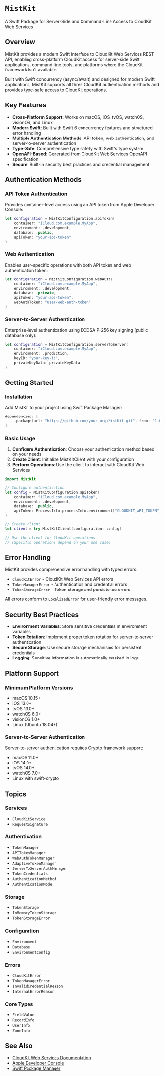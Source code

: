 # ``MistKit``

A Swift Package for Server-Side and Command-Line Access to CloudKit Web Services

## Overview

MistKit provides a modern Swift interface to CloudKit Web Services REST API, enabling cross-platform CloudKit access for server-side Swift applications, command-line tools, and platforms where the CloudKit framework isn't available.

Built with Swift concurrency (async/await) and designed for modern Swift applications, MistKit supports all three CloudKit authentication methods and provides type-safe access to CloudKit operations.

## Key Features

- **Cross-Platform Support**: Works on macOS, iOS, tvOS, watchOS, visionOS, and Linux
- **Modern Swift**: Built with Swift 6 concurrency features and structured error handling
- **Multiple Authentication Methods**: API token, web authentication, and server-to-server authentication
- **Type-Safe**: Comprehensive type safety with Swift's type system
- **OpenAPI-Based**: Generated from CloudKit Web Services OpenAPI specification
- **Secure**: Built-in security best practices and credential management

## Authentication Methods

### API Token Authentication

Provides container-level access using an API token from Apple Developer Console:

```swift
let configuration = MistKitConfiguration.apiToken(
    container: "iCloud.com.example.MyApp",
    environment: .development,
    database: .public,
    apiToken: "your-api-token"
)
```

### Web Authentication

Enables user-specific operations with both API token and web authentication token:

```swift
let configuration = MistKitConfiguration.webAuth(
    container: "iCloud.com.example.MyApp",
    environment: .development,
    database: .private,
    apiToken: "your-api-token",
    webAuthToken: "user-web-auth-token"
)
```

### Server-to-Server Authentication

Enterprise-level authentication using ECDSA P-256 key signing (public database only):

```swift
let configuration = MistKitConfiguration.serverToServer(
    container: "iCloud.com.example.MyApp",
    environment: .production,
    keyID: "your-key-id",
    privateKeyData: privateKeyData
)
```

## Getting Started

### Installation

Add MistKit to your project using Swift Package Manager:

```swift
dependencies: [
    .package(url: "https://github.com/your-org/MistKit.git", from: "1.0.0")
]
```

### Basic Usage

1. **Configure Authentication**: Choose your authentication method based on your needs
2. **Create Client**: Initialize MistKitClient with your configuration
3. **Perform Operations**: Use the client to interact with CloudKit Web Services

```swift
import MistKit

// Configure authentication
let config = MistKitConfiguration.apiToken(
    container: "iCloud.com.example.MyApp",
    environment: .development,
    database: .public,
    apiToken: ProcessInfo.processInfo.environment["CLOUDKIT_API_TOKEN"]!
)

// Create client
let client = try MistKitClient(configuration: config)

// Use the client for CloudKit operations
// (Specific operations depend on your use case)
```

## Error Handling

MistKit provides comprehensive error handling with typed errors:

- ``CloudKitError`` - CloudKit Web Services API errors
- ``TokenManagerError`` - Authentication and credential errors
- ``TokenStorageError`` - Token storage and persistence errors

All errors conform to `LocalizedError` for user-friendly error messages.

## Security Best Practices

- **Environment Variables**: Store sensitive credentials in environment variables
- **Token Rotation**: Implement proper token rotation for server-to-server authentication
- **Secure Storage**: Use secure storage mechanisms for persistent credentials
- **Logging**: Sensitive information is automatically masked in logs

## Platform Support

### Minimum Platform Versions

- macOS 10.15+
- iOS 13.0+
- tvOS 13.0+
- watchOS 6.0+
- visionOS 1.0+
- Linux (Ubuntu 18.04+)

### Server-to-Server Authentication

Server-to-server authentication requires Crypto framework support:
- macOS 11.0+
- iOS 14.0+
- tvOS 14.0+
- watchOS 7.0+
- Linux with swift-crypto

## Topics

### Services

- ``CloudKitService``
- ``RequestSignature``

### Authentication

- ``TokenManager``
- ``APITokenManager``
- ``WebAuthTokenManager``
- ``AdaptiveTokenManager``
- ``ServerToServerAuthManager``
- ``TokenCredentials``
- ``AuthenticationMethod``
- ``AuthenticationMode``

### Storage

- ``TokenStorage``
- ``InMemoryTokenStorage``
- ``TokenStorageError``

### Configuration

- ``Environment``
- ``Database``
- ``EnvironmentConfig``

### Errors

- ``CloudKitError``
- ``TokenManagerError``
- ``InvalidCredentialReason``
- ``InternalErrorReason``

### Core Types

- ``FieldValue``
- ``RecordInfo``
- ``UserInfo``
- ``ZoneInfo``


## See Also

- [CloudKit Web Services Documentation](https://developer.apple.com/documentation/cloudkitwebservices)
- [Apple Developer Console](https://developer.apple.com)
- [Swift Package Manager](https://swift.org/package-manager/)
